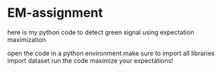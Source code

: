 # EM-assignment
here is my python code to detect green signal using expectation maximization

open the code in a python environment
make sure to import all libraries
import dataset
run the code
maximize your expectations!
